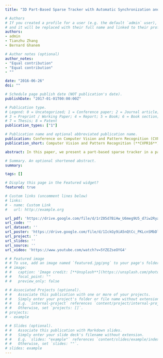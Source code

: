 ```yaml
---
title: "3D Part-Based Sparse Tracker with Automatic Synchronization and Registration"

# Authors
# If you created a profile for a user (e.g. the default `admin` user), write the username (folder name) here 
# and it will be replaced with their full name and linked to their profile.
authors:
- admin
- Tianzhu Zhang
- Bernard Ghanem

# Author notes (optional)
author_notes:
- "Equal contribution"
- "Equal contribution"
- ""

date: "2016-06-26"
doi: ""

# Schedule page publish date (NOT publication's date).
publishDate: "2017-01-01T00:00:00Z"

# Publication type.
# Legend: 0 = Uncategorized; 1 = Conference paper; 2 = Journal article;
# 3 = Preprint / Working Paper; 4 = Report; 5 = Book; 6 = Book section;
# 7 = Thesis; 8 = Patent
publication_types: ["1"]

# Publication name and optional abbreviated publication name.
publication: Conference on Computer Vision and Pattern Recognition (CVPR16)
publication_short: Computer Vision and Pattern Recognition (**CVPR16**)

abstract: ​In this paper, we present a part-based sparse tracker in a particle filter framework where both the motion and appearance model are formulated in 3D. The motion model is adaptive and directed according to a simple yet powerful occlusion handling paradigm, which is intrinsically fused in the motion model. Also, since 3D trackers are sensitive to synchronization and registration noise in the RGB and depth streams, we propose automated methods to solve these two issues. Extensive experiments are conducted on a popular RGBD tracking benchmark, which demonstrate that our tracker can achieve superior results, outperforming many other recent and state-of-the-art RGBD trackers.

# Summary. An optional shortened abstract.
summary: 

tags: []

# Display this page in the Featured widget?
featured: true

# Custom links (uncomment lines below)
# links:
# - name: Custom Link
#   url: http://example.org

url_pdf: 'https://drive.google.com/file/d/1rZ05d7BiHw_U6meg9U5_d7iw2RyaVOgJ/view?usp=sharing'
url_code: ''
url_dataset: ''
url_poster: 'https://drive.google.com/file/d/1IckGy9iA5nQtCc_PKLcnSMbDl2cxyfDi/view?usp=sharing'
url_project: ''
url_slides: ''
url_source: ''
url_video: 'https://www.youtube.com/watch?v=5YZEZseOYG4'

# # Featured image
# # To use, add an image named `featured.jpg/png` to your page's folder. 
# # image:
# #   caption: 'Image credit: [**Unsplash**](https://unsplash.com/photos/pLCdAaMFLTE)'
# #   focal_point: ""
# #   preview_only: false

# # Associated Projects (optional).
# #   Associate this publication with one or more of your projects.
# #   Simply enter your project's folder or file name without extension.
# #   E.g. `internal-project` references `content/project/internal-project/index.md`.
# #   Otherwise, set `projects: []`.
# projects:
# - example

# # Slides (optional).
# #   Associate this publication with Markdown slides.
# #   Simply enter your slide deck's filename without extension.
# #   E.g. `slides: "example"` references `content/slides/example/index.md`.
# #   Otherwise, set `slides: ""`.
# slides: example
---
```


<!-- {{% callout note %}}
Click the *Cite* button above to demo the feature to enable visitors to import publication metadata into their reference management software.
{{% /callout %}}

{{% callout note %}}
Create your slides in Markdown - click the *Slides* button to check out the example.
{{% /callout %}} -->

<!-- Supplementary material can be found [here](https://www.youtube.com/watch?v=5YZEZseOYG4). -->
